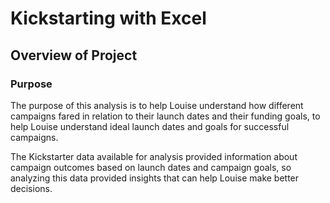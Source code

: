 # **Kickstarting with Excel**
## Overview of Project
### Purpose
The purpose of this analysis is to help Louise understand how different campaigns fared in relation to their launch dates and their funding goals, to help Louise understand ideal launch dates and goals for successful campaigns.

The Kickstarter data available for analysis provided information about campaign outcomes based on launch dates and campaign goals, so analyzing this data provided insights that can help Louise make better decisions.
